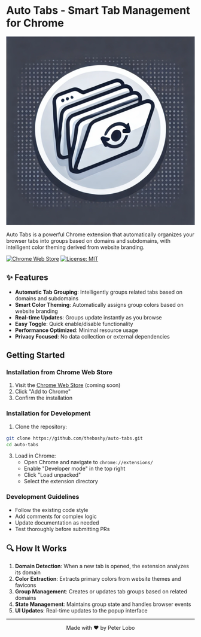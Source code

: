 # Auto Tabs - Smart Tab Management for Chrome

![Auto Tabs Logo](icons/icon128.png)

Auto Tabs is a powerful Chrome extension that automatically organizes your browser tabs into groups based on domains and subdomains, with intelligent color theming derived from website branding.

[![Chrome Web Store](https://img.shields.io/badge/Chrome-Extension-green.svg)](https://chrome.google.com/webstore)
[![License: MIT](https://img.shields.io/badge/License-MIT-blue.svg)](https://opensource.org/licenses/MIT)

## ✨ Features

- **Automatic Tab Grouping**: Intelligently groups related tabs based on domains and subdomains
- **Smart Color Theming**: Automatically assigns group colors based on website branding
- **Real-time Updates**: Groups update instantly as you browse
- **Easy Toggle**: Quick enable/disable functionality
- **Performance Optimized**: Minimal resource usage
- **Privacy Focused**: No data collection or external dependencies

## Getting Started

### Installation from Chrome Web Store

1. Visit the [Chrome Web Store](https://chrome.google.com/webstore) (coming soon)
2. Click "Add to Chrome"
3. Confirm the installation

### Installation for Development

1. Clone the repository:
```bash
git clone https://github.com/theboshy/auto-tabs.git
cd auto-tabs
```

3. Load in Chrome:
   - Open Chrome and navigate to `chrome://extensions/`
   - Enable "Developer mode" in the top right
   - Click "Load unpacked"
   - Select the extension directory

### Development Guidelines

- Follow the existing code style
- Add comments for complex logic
- Update documentation as needed
- Test thoroughly before submitting PRs

## 🔍 How It Works

1. **Domain Detection**: When a new tab is opened, the extension analyzes its domain
2. **Color Extraction**: Extracts primary colors from website themes and favicons
3. **Group Management**: Creates or updates tab groups based on related domains
4. **State Management**: Maintains group state and handles browser events
5. **UI Updates**: Real-time updates to the popup interface

---

<div align="center">
Made with ❤️ by Peter Lobo
</div> 
